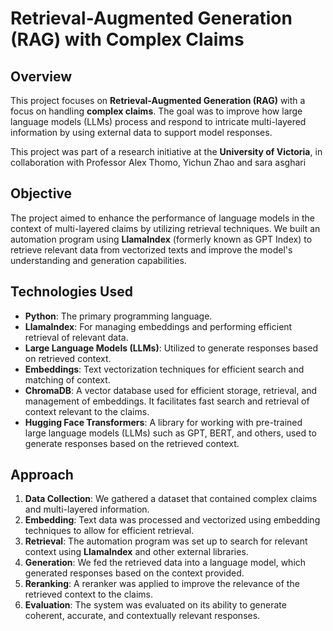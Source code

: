 # Retrieval-Augmented Generation (RAG) with Complex Claims

## Overview
This project focuses on **Retrieval-Augmented Generation (RAG)** with a focus on handling **complex claims**. The goal was to improve how large language models (LLMs) process and respond to intricate multi-layered information by using external data to support model responses.

This project was part of a research initiative at the **University of Victoria**, in collaboration with Professor Alex Thomo, Yichun Zhao and sara asghari

## Objective
The project aimed to enhance the performance of language models in the context of multi-layered claims by utilizing retrieval techniques. We built an automation program using **LlamaIndex** (formerly known as GPT Index) to retrieve relevant data from vectorized texts and improve the model's understanding and generation capabilities.

## Technologies Used
- **Python**: The primary programming language.
- **LlamaIndex**: For managing embeddings and performing efficient retrieval of relevant data.
- **Large Language Models (LLMs)**: Utilized to generate responses based on retrieved context.
- **Embeddings**: Text vectorization techniques for efficient search and matching of context.
- **ChromaDB**: A vector database used for efficient storage, retrieval, and management of embeddings. It facilitates fast search and retrieval of context relevant to the claims.
- **Hugging Face Transformers**: A library for working with pre-trained large language models (LLMs) such as GPT, BERT, and others, used to generate responses based on the retrieved context.

## Approach
1. **Data Collection**: We gathered a dataset that contained complex claims and multi-layered information.
2. **Embedding**: Text data was processed and vectorized using embedding techniques to allow for efficient retrieval.
3. **Retrieval**: The automation program was set up to search for relevant context using **LlamaIndex** and other external libraries.
4. **Generation**: We fed the retrieved data into a language model, which generated responses based on the context provided.
5. **Reranking**: A reranker was applied to improve the relevance of the retrieved context to the claims.
6. **Evaluation**: The system was evaluated on its ability to generate coherent, accurate, and contextually relevant responses.
